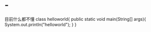 # -
目前什么都不懂
class helloworld{
  public static void main(String[] args){
    System.out.println("helloworld");
  }
}
